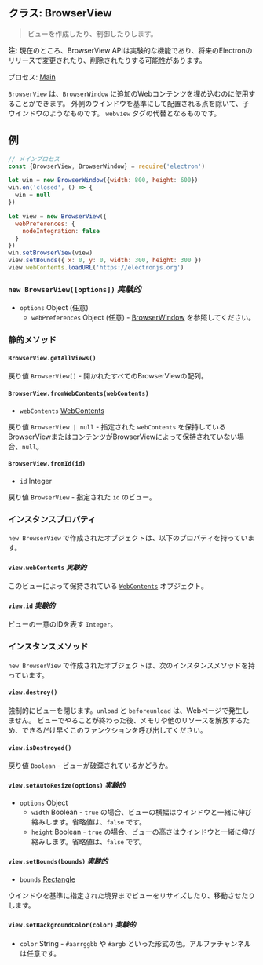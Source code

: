 ## クラス: BrowserView

> ビューを作成したり、制御したりします。

**注:** 現在のところ、BrowserView APIは実験的な機能であり、将来のElectronのリリースで変更されたり、削除されたりする可能性があります。

プロセス: [Main](../glossary.md#main-process)

`BrowserView` は、`BrowserWindow` に追加のWebコンテンツを埋め込むのに使用することができます。 外側のウインドウを基準にして配置される点を除いて、子ウインドウのようなものです。 `webview` タグの代替となるものです。

## 例

```javascript
// メインプロセス
const {BrowserView, BrowserWindow} = require('electron')

let win = new BrowserWindow({width: 800, height: 600})
win.on('closed', () => {
  win = null
})

let view = new BrowserView({
  webPreferences: {
    nodeIntegration: false
  }
})
win.setBrowserView(view)
view.setBounds({ x: 0, y: 0, width: 300, height: 300 })
view.webContents.loadURL('https://electronjs.org')
```

### `new BrowserView([options])` *実験的*

* `options` Object (任意) 
  * `webPreferences` Object (任意) - [BrowserWindow](browser-window.md) を参照してください。

### 静的メソッド

#### `BrowserView.getAllViews()`

戻り値 `BrowserView[]` - 開かれたすべてのBrowserViewの配列。

#### `BrowserView.fromWebContents(webContents)`

* `webContents` [WebContents](web-contents.md)

戻り値 `BrowserView | null` - 指定された `webContents` を保持しているBrowserViewまたはコンテンツがBrowserViewによって保持されていない場合、`null`。

#### `BrowserView.fromId(id)`

* `id` Integer

戻り値 `BrowserView` - 指定された `id` のビュー。

### インスタンスプロパティ

`new BrowserView` で作成されたオブジェクトは、以下のプロパティを持っています。

#### `view.webContents` *実験的*

このビューによって保持されている [`WebContents`](web-contents.md) オブジェクト。

#### `view.id` *実験的*

ビューの一意のIDを表す `Integer`。

### インスタンスメソッド

`new BrowserView` で作成されたオブジェクトは、次のインスタンスメソッドを持っています。

#### `view.destroy()`

強制的にビューを閉じます。`unload` と `beforeunload` は、Webページで発生しません。 ビューでやることが終わった後、メモリや他のリソースを解放するため、できるだけ早くこのファンクションを呼び出してください。

#### `view.isDestroyed()`

戻り値 `Boolean` - ビューが破棄されているかどうか。

#### `view.setAutoResize(options)` *実験的*

* `options` Object 
  * `width` Boolean - `true` の場合、ビューの横幅はウインドウと一緒に伸び縮みします。省略値は、`false` です。
  * `height` Boolean - `true` の場合、ビューの高さはウインドウと一緒に伸び縮みします。省略値は、`false` です。

#### `view.setBounds(bounds)` *実験的*

* `bounds` [Rectangle](structures/rectangle.md) 

ウインドウを基準に指定された境界までビューをリサイズしたり、移動させたりします。

#### `view.setBackgroundColor(color)` *実験的*

* `color` String - `#aarrggbb` や `#argb` といった形式の色。アルファチャンネルは任意です。